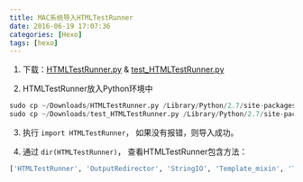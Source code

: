 ```yaml
---
title: MAC系统导入HTMLTestRunner
date: 2016-06-19 17:07:36
categories: [Hexo]
tags: [hexo]
---
```


1. 下载：[HTMLTestRunner.py](http://tungwaiyip.info/software/HTMLTestRunner_0_8_2/HTMLTestRunner.py) & [test_HTMLTestRunner.py](http://tungwaiyip.info/software/HTMLTestRunner_0_8_2/test_HTMLTestRunner.py)

2. HTMLTestRunner放入Python环境中
``` python
sudo cp ~/Downloads/HTMLTestRunner.py /Library/Python/2.7/site-packages
sudo cp ~/Downloads/test_HTMLTestRunner.py /Library/Python/2.7/site-packages
```

<!--more-->

3. 执行 ``import HTMLTestRunner``， 如果没有报错，则导入成功。

4. 通过 ``dir(HTMLTestRunner)``， 查看HTMLTestRunner包含方法：
``` python
['HTMLTestRunner', 'OutputRedirector', 'StringIO', 'Template_mixin', 'TestProgram', 'TestResult', '_TestResult', '__author__', '__builtins__', '__doc__', '__file__', '__name__', '__package__', '__version__', 'datetime', 'main', 'saxutils', 'stderr_redirector', 'stdout_redirector', 'sys', 'time', 'unittest']
```